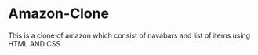 # Amazon-Clone
This is a clone of amazon which consist of navabars and list of items using HTML AND CSS
